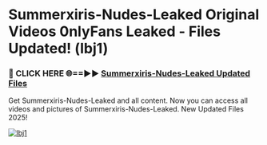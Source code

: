 # Summerxiris-Nudes-Leaked Original Videos 0nlyFans Leaked - Files Updated! (lbj1)

<h3>🔴 CLICK HERE 🌐==►► <a href="https://tinyurl.com/4mcuefdz" rel="nofollow">Summerxiris-Nudes-Leaked Updated Files</a></h3>

Get Summerxiris-Nudes-Leaked and all content. Now you can access all videos and pictures of Summerxiris-Nudes-Leaked. New Updated Files 2025!

[![lbj1](https://i.imgur.com/StAQSOY.gif)](https://tinyurl.com/4mcuefdz)
